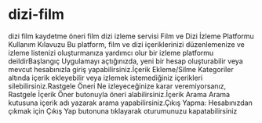 # dizi-film
dizi film kaydetme öneri
film dizi izleme servisi Film ve Dizi İzleme Platformu Kullanım Kılavuzu Bu platform, film ve dizi içeriklerinizi düzenlemenize ve izleme listenizi oluşturmanıza yardımcı olur bir izleme platformu deildirBaşlangıç Uygulamayı açtığınızda, yeni bir hesap oluşturabilir veya mevcut hesabınızla giriş yapabilirsiniz.İçerik Ekleme/Silme Kategoriler altında içerik ekleyebilir veya izlemek istemediğiniz içerikleri silebilirsiniz.Rastgele Öneri Ne izleyeceğinize karar veremiyorsanız, Rastgele İçerik Öner butonuyla öneri alabilirsiniz.İçerik Arama Arama kutusuna içerik adı yazarak arama yapabilirsiniz.Çıkış Yapma: Hesabınızdan çıkmak için Çıkış Yap butonuna tıklayarak oturumunuzu kapatabilirsiniz
